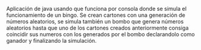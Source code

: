 Aplicación de java usando que funciona por consola donde se simula el funcionamiento de un bingo.
Se crean cartones con una generación de números aleatorios, se simula también un bombo que genera números aleatorios hasta que uno de los cartones creados anteriormente consiga coincidir sus numeros con los generados por el bombo declarandolo como ganador y finalizando la simulación.
